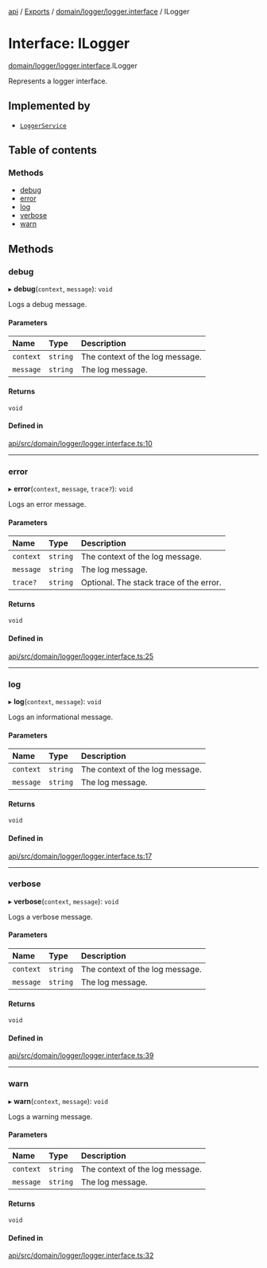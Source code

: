 [api](../README.md) / [Exports](../modules.md) / [domain/logger/logger.interface](../modules/domain_logger_logger_interface.md) / ILogger

# Interface: ILogger

[domain/logger/logger.interface](../modules/domain_logger_logger_interface.md).ILogger

Represents a logger interface.

## Implemented by

- [`LoggerService`](../classes/infrastructure_logger_logger_service.LoggerService.md)

## Table of contents

### Methods

- [debug](domain_logger_logger_interface.ILogger.md#debug)
- [error](domain_logger_logger_interface.ILogger.md#error)
- [log](domain_logger_logger_interface.ILogger.md#log)
- [verbose](domain_logger_logger_interface.ILogger.md#verbose)
- [warn](domain_logger_logger_interface.ILogger.md#warn)

## Methods

### debug

▸ **debug**(`context`, `message`): `void`

Logs a debug message.

#### Parameters

| Name      | Type     | Description                     |
| :-------- | :------- | :------------------------------ |
| `context` | `string` | The context of the log message. |
| `message` | `string` | The log message.                |

#### Returns

`void`

#### Defined in

[api/src/domain/logger/logger.interface.ts:10](https://github.com/No-Country/c16-58-t-typescript/blob/d2fd85f/api/src/domain/logger/logger.interface.ts#L10)

---

### error

▸ **error**(`context`, `message`, `trace?`): `void`

Logs an error message.

#### Parameters

| Name      | Type     | Description                             |
| :-------- | :------- | :-------------------------------------- |
| `context` | `string` | The context of the log message.         |
| `message` | `string` | The log message.                        |
| `trace?`  | `string` | Optional. The stack trace of the error. |

#### Returns

`void`

#### Defined in

[api/src/domain/logger/logger.interface.ts:25](https://github.com/No-Country/c16-58-t-typescript/blob/d2fd85f/api/src/domain/logger/logger.interface.ts#L25)

---

### log

▸ **log**(`context`, `message`): `void`

Logs an informational message.

#### Parameters

| Name      | Type     | Description                     |
| :-------- | :------- | :------------------------------ |
| `context` | `string` | The context of the log message. |
| `message` | `string` | The log message.                |

#### Returns

`void`

#### Defined in

[api/src/domain/logger/logger.interface.ts:17](https://github.com/No-Country/c16-58-t-typescript/blob/d2fd85f/api/src/domain/logger/logger.interface.ts#L17)

---

### verbose

▸ **verbose**(`context`, `message`): `void`

Logs a verbose message.

#### Parameters

| Name      | Type     | Description                     |
| :-------- | :------- | :------------------------------ |
| `context` | `string` | The context of the log message. |
| `message` | `string` | The log message.                |

#### Returns

`void`

#### Defined in

[api/src/domain/logger/logger.interface.ts:39](https://github.com/No-Country/c16-58-t-typescript/blob/d2fd85f/api/src/domain/logger/logger.interface.ts#L39)

---

### warn

▸ **warn**(`context`, `message`): `void`

Logs a warning message.

#### Parameters

| Name      | Type     | Description                     |
| :-------- | :------- | :------------------------------ |
| `context` | `string` | The context of the log message. |
| `message` | `string` | The log message.                |

#### Returns

`void`

#### Defined in

[api/src/domain/logger/logger.interface.ts:32](https://github.com/No-Country/c16-58-t-typescript/blob/d2fd85f/api/src/domain/logger/logger.interface.ts#L32)
